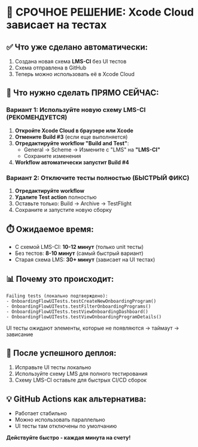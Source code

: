 # 🚨 СРОЧНОЕ РЕШЕНИЕ: Xcode Cloud зависает на тестах

## ✅ Что уже сделано автоматически:
1. Создана новая схема **LMS-CI** без UI тестов
2. Схема отправлена в GitHub
3. Теперь можно использовать её в Xcode Cloud

## 🎯 Что нужно сделать ПРЯМО СЕЙЧАС:

### Вариант 1: Используйте новую схему LMS-CI (РЕКОМЕНДУЕТСЯ)
1. **Откройте Xcode Cloud в браузере или Xcode**
2. **Отмените Build #3** (если еще выполняется)
3. **Отредактируйте workflow "Build and Test"**:
   - General → Scheme → Измените с "LMS" на **"LMS-CI"**
   - Сохраните изменения
4. **Workflow автоматически запустит Build #4**

### Вариант 2: Отключите тесты полностью (БЫСТРЫЙ ФИКС)
1. **Отредактируйте workflow**
2. **Удалите Test action** полностью
3. Оставьте только: Build → Archive → TestFlight
4. Сохраните и запустите новую сборку

## ⏱️ Ожидаемое время:
- С схемой LMS-CI: **10-12 минут** (только unit тесты)
- Без тестов: **8-10 минут** (самый быстрый вариант)
- Старая схема LMS: **30+ минут** (зависает на UI тестах)

## 📊 Почему это происходит:
```
Failing tests (локально подтверждено):
- OnboardingFlowUITests.testCreateNewOnboardingProgram() 
- OnboardingFlowUITests.testFilterOnboardingPrograms()
- OnboardingFlowUITests.testViewOnboardingDashboard()
- OnboardingFlowUITests.testViewOnboardingProgramDetails()
```

UI тесты ожидают элементы, которые не появляются → таймаут → зависание

## 🔄 После успешного деплоя:
1. Исправьте UI тесты локально
2. Используйте схему LMS для полного тестирования
3. Схему LMS-CI оставьте для быстрых CI/CD сборок

## 💡 GitHub Actions как альтернатива:
- Работает стабильно
- Можно использовать параллельно
- UI тесты там отключены по умолчанию

**Действуйте быстро - каждая минута на счету!** 
